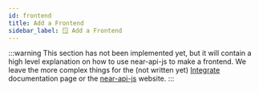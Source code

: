 ```yaml
---
id: frontend
title: Add a Frontend
sidebar_label: 🪟 Add a Frontend
---
```


:::warning
This section has not been implemented yet, but it will contain a high level explanation on how to use near-api-js to make a frontend. We leave the more complex things for the (not written yet) [Integrate](../3.integrate/welcome.md) documentation page or the [near-api-js](https://github.com/near/near-api-js/) website.
:::